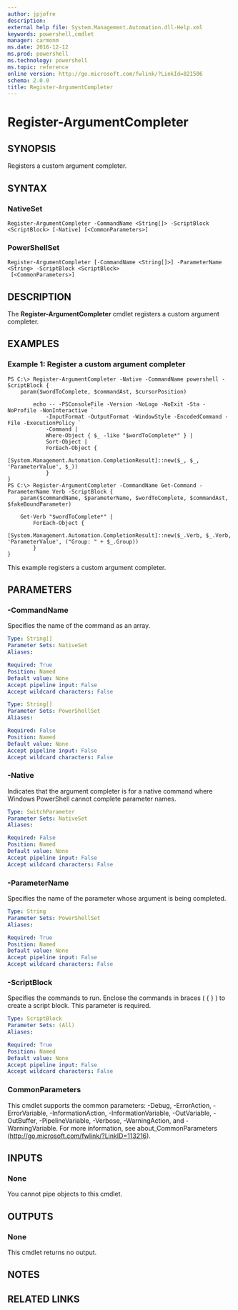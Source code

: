 ```yaml
---
author: jpjofre
description: 
external help file: System.Management.Automation.dll-Help.xml
keywords: powershell,cmdlet
manager: carmonm
ms.date: 2016-12-12
ms.prod: powershell
ms.technology: powershell
ms.topic: reference
online version: http://go.microsoft.com/fwlink/?LinkId=821506
schema: 2.0.0
title: Register-ArgumentCompleter
---
```


# Register-ArgumentCompleter

## SYNOPSIS
Registers a custom argument completer.

## SYNTAX

### NativeSet
```
Register-ArgumentCompleter -CommandName <String[]> -ScriptBlock <ScriptBlock> [-Native] [<CommonParameters>]
```

### PowerShellSet
```
Register-ArgumentCompleter [-CommandName <String[]>] -ParameterName <String> -ScriptBlock <ScriptBlock>
 [<CommonParameters>]
```

## DESCRIPTION
The **Register-ArgumentCompleter** cmdlet registers a custom argument completer.

## EXAMPLES

### Example 1: Register a custom argument completer
```
PS C:\> Register-ArgumentCompleter -Native -CommandName powershell -ScriptBlock {
    param($wordToComplete, $commandAst, $cursorPosition)

        echo -- -PSConsoleFile -Version -NoLogo -NoExit -Sta -NoProfile -NonInteractive `
            -InputFormat -OutputFormat -WindowStyle -EncodedCommand -File -ExecutionPolicy `
            -Command |
            Where-Object { $_ -like "$wordToComplete*" } |
            Sort-Object |
            ForEach-Object {
                [System.Management.Automation.CompletionResult]::new($_, $_, 'ParameterValue', $_))
            }
}
PS C:\> Register-ArgumentCompleter -CommandName Get-Command -ParameterName Verb -ScriptBlock {
    param($commandName, $parameterName, $wordToComplete, $commandAst, $fakeBoundParameter)

    Get-Verb "$wordToComplete*" |
        ForEach-Object {
            [System.Management.Automation.CompletionResult]::new($_.Verb, $_.Verb, 'ParameterValue', ("Group: " + $_.Group))
        }
}
```

This example registers a custom argument completer.

## PARAMETERS

### -CommandName
Specifies the name of the command as an array.

```yaml
Type: String[]
Parameter Sets: NativeSet
Aliases: 

Required: True
Position: Named
Default value: None
Accept pipeline input: False
Accept wildcard characters: False
```

```yaml
Type: String[]
Parameter Sets: PowerShellSet
Aliases: 

Required: False
Position: Named
Default value: None
Accept pipeline input: False
Accept wildcard characters: False
```

### -Native
Indicates that the argument completer is for a native command where Windows PowerShell cannot complete parameter names.

```yaml
Type: SwitchParameter
Parameter Sets: NativeSet
Aliases: 

Required: False
Position: Named
Default value: None
Accept pipeline input: False
Accept wildcard characters: False
```

### -ParameterName
Specifies the name of the parameter whose argument is being completed.

```yaml
Type: String
Parameter Sets: PowerShellSet
Aliases: 

Required: True
Position: Named
Default value: None
Accept pipeline input: False
Accept wildcard characters: False
```

### -ScriptBlock
Specifies the commands to run.
Enclose the commands in braces ( { } ) to create a script block.
This parameter is required.

```yaml
Type: ScriptBlock
Parameter Sets: (All)
Aliases: 

Required: True
Position: Named
Default value: None
Accept pipeline input: False
Accept wildcard characters: False
```

### CommonParameters
This cmdlet supports the common parameters: -Debug, -ErrorAction, -ErrorVariable, -InformationAction, -InformationVariable, -OutVariable, -OutBuffer, -PipelineVariable, -Verbose, -WarningAction, and -WarningVariable. For more information, see about_CommonParameters (http://go.microsoft.com/fwlink/?LinkID=113216).

## INPUTS

### None
You cannot pipe objects to this cmdlet.

## OUTPUTS

### None
This cmdlet returns no output.

## NOTES

## RELATED LINKS

